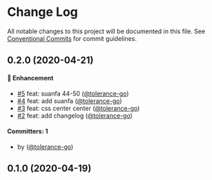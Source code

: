 # Change Log

All notable changes to this project will be documented in this file. See [Conventional Commits](https://conventionalcommits.org) for commit guidelines.

## 0.2.0 (2020-04-21)

#### :rocket: Enhancement

- [#5](https://github.com/tolerance-go/keep-learning/pull/5) feat: suanfa 44-50 ([@tolerance-go](https://github.com/tolerance-go))
- [#4](https://github.com/tolerance-go/keep-learning/pull/4) feat: add suanfa ([@tolerance-go](https://github.com/tolerance-go))
- [#3](https://github.com/tolerance-go/keep-learning/pull/3) feat: css center center ([@tolerance-go](https://github.com/tolerance-go))
- [#2](https://github.com/tolerance-go/keep-learning/pull/2) feat: add changelog ([@tolerance-go](https://github.com/tolerance-go))

#### Committers: 1

- by ([@tolerance-go](https://github.com/tolerance-go))

## 0.1.0 (2020-04-19)
